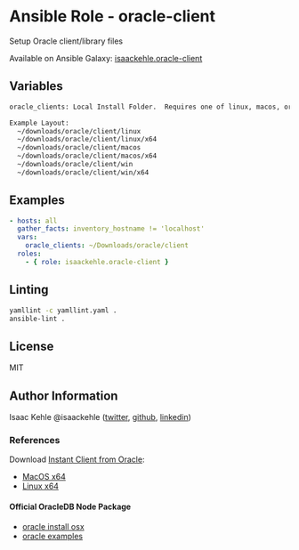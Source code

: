 # Ansible Role - oracle-client

Setup Oracle client/library files

Available on Ansible Galaxy: [isaackehle.oracle-client](https://galaxy.ansible.com/isaackehle/oracle-client)

## Variables

```bash
oracle_clients: Local Install Folder.  Requires one of linux, macos, or win, with x32 and/or x64.

Example Layout:
  ~/downloads/oracle/client/linux
  ~/downloads/oracle/client/linux/x64
  ~/downloads/oracle/client/macos
  ~/downloads/oracle/client/macos/x64
  ~/downloads/oracle/client/win
  ~/downloads/oracle/client/win/x64
```

## Examples

```yaml
- hosts: all
  gather_facts: inventory_hostname != 'localhost'
  vars:
    oracle_clients: ~/Downloads/oracle/client
  roles:
    - { role: isaackehle.oracle-client }
```

## Linting

```bash
yamllint -c yamllint.yaml .
ansible-lint .
```

## License

MIT

## Author Information

Isaac Kehle
@isaackehle ([twitter](https://twitter.com/isaackehle), [github](https://github.com/isaackehle), [linkedin](https://www.linkedin.com/in/isaackehle))

### References

Download [Instant Client from Oracle](http://www.oracle.com/technetwork/database/features/instant-client/index-097480.html):

- [MacOS x64](http://www.oracle.com/technetwork/topics/intel-macsoft-096467.html)
- [Linux x64](http://www.oracle.com/technetwork/topics/linuxx86-64soft-092277.html)

#### Official OracleDB Node Package

- [oracle install osx](https://github.com/oracle/node-oracledb/blob/master/INSTALL.md#instosx)
- [oracle examples](https://github.com/oracle/node-oracledb/tree/master/examples)
